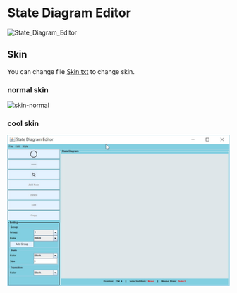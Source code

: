 # State Diagram Editor
![State_Diagram_Editor](/reeadme-picture/State_Diagram_Editor.jpg)


## Skin
You can change file [Skin.txt](/Skin.txt) to change skin.

### normal skin
![skin-normal](/reeadme-picture/skin-normal.jpg)

### cool skin
![skin-cool](reeadme-picture/skin-cool.jpg)

